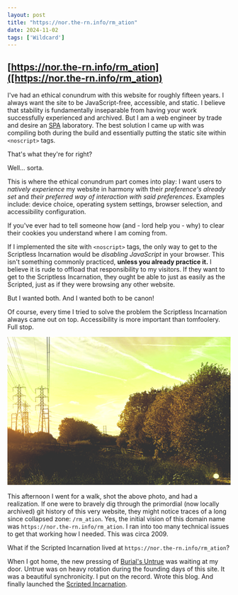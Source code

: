 ```yaml
---
layout: post
title: "https://nor.the-rn.info/rm_ation"
date: 2024-11-02
tags: ['Wildcard']
---
```

## [https://nor.the-rn.info/rm_ation]([https://nor.the-rn.info/rm_ation)

I've had an ethical conundrum with this website for roughly fifteen years.<!--x--> I always want the site to be JavaScript-free, accessible, and static. I believe that stability is fundamentally inseparable from having your work successfully experienced and archived. But I am a web engineer by trade and desire an [SPA](https://en.wikipedia.org/wiki/Single-page_application) laboratory. The best solution I came up with was compiling both during the build and essentially putting the static site within `<noscript>` tags.

That's what they're for right?

Well... sorta.

This is where the ethical conundrum part comes into play: I want users to *natively experience* my website in harmony with their *preference's already set* and *their preferred way of interaction with said preferences*. Examples include: device choice, operating system settings, browser selection, and accessibility configuration.

If you've ever had to tell someone how (and - lord help you - why) to clear their cookies you understand where I am coming from.

If I implemented the site with `<noscript>` tags, the only way to get to the Scriptless Incarnation would be *disabling JavaScript* in your browser. This isn't something commonly practiced, **unless you already practice it.** I believe it is rude to offload that responsibility to my visitors. If they want to get to the Scriptless Incarnation, they ought be able to just as easily as the Scripted, just as if they were browsing any other website.

But I wanted both. And I wanted both to be canon!

Of course, every time I tried to solve the problem the Scriptless Incarnation always came out on top. Accessibility is more important than tomfoolery. Full stop.

![000558300025.png](/assets/images/000558300025.png)

This afternoon I went for a walk, shot the above photo, and had a realization. If one were to bravely dig through the primordial (now locally archived) git history of this very website, they might notice traces of a long since collapsed zone: `/rm_ation`. Yes, the initial vision of this domain name was `https://nor.the-rn.info/rm_ation`. I ran into too many technical issues to get that working how I needed. This was circa 2009.

What if the Scripted Incarnation lived at `https://nor.the-rn.info/rm_ation`?

When I got home, the new pressing of [Burial's Untrue](https://www.discogs.com/release/31888372-Burial-Untrue) was waiting at my door. Untrue was on heavy rotation during the founding days of this site. It was a beautiful synchronicity. I put on the record. Wrote this blog. And finally launched the [Scripted Incarnation](https://nor.the-rn.info/rm_ation).
